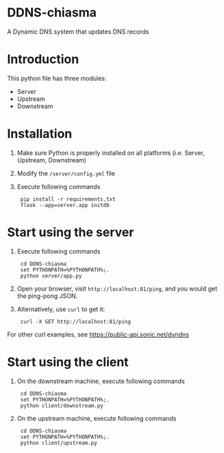 DDNS-chiasma
============

A Dynamic DNS system that updates DNS records 

# Introduction
This python file has three modules: 
* Server
* Upstream
* Downstream

# Installation
1. Make sure Python is properly installed on all platforms (i.e. Server, Upstream, Downstream)
1. Modify the `/server/config.yml` file
1. Execute following commands

        pip install -r requirements.txt
        flask --app=server.app initdb


# Start using the server
1. Execute following commands
 
        cd DDNS-chiasma
        set PYTHONPATH=%PYTHONPATH%;.
        python server/app.py
        
1. Open your browser, visit `http://localhost:81/ping`, and you would get the ping-pong JSON.
1. Alternatively, use `curl` to get it:

        curl -X GET http://localhost:81/ping
    
For other curl examples, see https://public-api.sonic.net/dyndns

# Start using the client
1. On the downstream machine, execute following commands
 
        cd DDNS-chiasma
        set PYTHONPATH=%PYTHONPATH%;.
        python client/downstream.py
1. On the upstream machine, execute following commands
 
        cd DDNS-chiasma
        set PYTHONPATH=%PYTHONPATH%;.
        python client/upstream.py